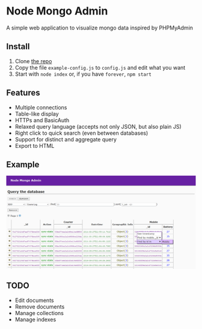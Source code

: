 # Node Mongo Admin

A simple web application to visualize mongo data inspired by PHPMyAdmin

## Install
1. Clone [the repo](https://github.com/clubedaentrega/node-mongo-admin)
2. Copy the file `example-config.js` to `config.js` and edit what you want
3. Start with `node index` or, if you have `forever`, `npm start`

## Features
* Multiple connections
* Table-like display
* HTTPs and BasicAuth
* Relaxed query language (accepts not only JSON, but also plain JS)
* Right click to quick search (even between databases)
* Support for distinct and aggregate query
* Export to HTML

## Example
![screen shot](https://raw.githubusercontent.com/clubedaentrega/node-mongo-admin/master/ss.png)

## TODO
* Edit documents
* Remove documents
* Manage collections
* Manage indexes
